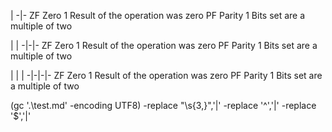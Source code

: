  | 
-|-
ZF           Zero                       1                              Result of the operation was zero
PF           Parity                    1                              Bits set are a multiple of two







 | | 
-|-|-
ZF           Zero                       1                              Result of the operation was zero
PF           Parity                    1                              Bits set are a multiple of two



 | | | 
-|-|-|-
ZF           Zero                       1                              Result of the operation was zero
PF           Parity                    1                              Bits set are a multiple of two



(gc '.\test.md' -encoding UTF8) -replace "\s{3,}",'|' -replace '^','|' -replace '$','|'